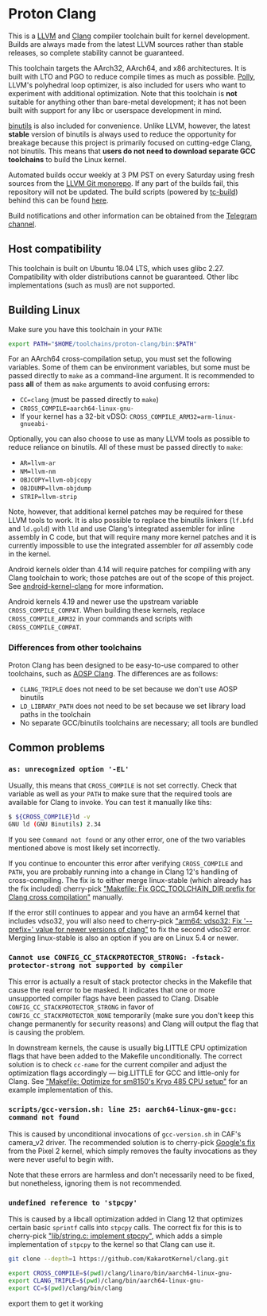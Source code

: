 # Proton Clang

This is a [LLVM](https://llvm.org/) and [Clang](https://clang.llvm.org/) compiler toolchain built for kernel development. Builds are always made from the latest LLVM sources rather than stable releases, so complete stability cannot be guaranteed.

This toolchain targets the AArch32, AArch64, and x86 architectures. It is built with LTO and PGO to reduce compile times as much as possible. [Polly](https://polly.llvm.org/), LLVM's polyhedral loop optimizer, is also included for users who want to experiment with additional optimization. Note that this toolchain is **not** suitable for anything other than bare-metal development; it has not been built with support for any libc or userspace development in mind.

[binutils](https://www.gnu.org/software/binutils/) is also included for convenience. Unlike LLVM, however, the latest **stable** version of binutils is always used to reduce the opportunity for breakage because this project is primarily focused on cutting-edge Clang, not binutils. This means that **users do not need to download separate GCC toolchains** to build the Linux kernel.

Automated builds occur weekly at 3 PM PST on every Saturday using fresh sources from the [LLVM Git monorepo](https://github.com/llvm/llvm-project). If any part of the builds fail, this repository will not be updated. The build scripts (powered by [tc-build](https://github.com/ClangBuiltLinux/tc-build)) behind this can be found [here](https://github.com/kdrag0n/proton-clang-build).

Build notifications and other information can be obtained from the [Telegram channel](https://t.me/proton_clang).

## Host compatibility

This toolchain is built on Ubuntu 18.04 LTS, which uses glibc 2.27. Compatibility with older distributions cannot be guaranteed. Other libc implementations (such as musl) are not supported.

## Building Linux

Make sure you have this toolchain in your `PATH`:

```bash
export PATH="$HOME/toolchains/proton-clang/bin:$PATH"
```

For an AArch64 cross-compilation setup, you must set the following variables. Some of them can be environment variables, but some must be passed directly to `make` as a command-line argument. It is recommended to pass **all** of them as `make` arguments to avoid confusing errors:

- `CC=clang` (must be passed directly to `make`)
- `CROSS_COMPILE=aarch64-linux-gnu-`
- If your kernel has a 32-bit vDSO: `CROSS_COMPILE_ARM32=arm-linux-gnueabi-`

Optionally, you can also choose to use as many LLVM tools as possible to reduce reliance on binutils. All of these must be passed directly to `make`:

- `AR=llvm-ar`
- `NM=llvm-nm`
- `OBJCOPY=llvm-objcopy`
- `OBJDUMP=llvm-objdump`
- `STRIP=llvm-strip`

Note, however, that additional kernel patches may be required for these LLVM tools to work. It is also possible to replace the binutils linkers (`lf.bfd` and `ld.gold`) with `lld` and use Clang's integrated assembler for inline assembly in C code, but that will require many more kernel patches and it is currently impossible to use the integrated assembler for *all* assembly code in the kernel.

Android kernels older than 4.14 will require patches for compiling with any Clang toolchain to work; those patches are out of the scope of this project. See [android-kernel-clang](https://github.com/nathanchance/android-kernel-clang) for more information.

Android kernels 4.19 and newer use the upstream variable `CROSS_COMPILE_COMPAT`. When building these kernels, replace `CROSS_COMPILE_ARM32` in your commands and scripts with `CROSS_COMPILE_COMPAT`.

### Differences from other toolchains

Proton Clang has been designed to be easy-to-use compared to other toolchains, such as [AOSP Clang](https://android.googlesource.com/platform/prebuilts/clang/host/linux-x86/). The differences are as follows:

- `CLANG_TRIPLE` does not need to be set because we don't use AOSP binutils
- `LD_LIBRARY_PATH` does not need to be set because we set library load paths in the toolchain
- No separate GCC/binutils toolchains are necessary; all tools are bundled

## Common problems

### `as: unrecognized option '-EL'`

Usually, this means that `CROSS_COMPILE` is not set correctly. Check that variable as well as your `PATH` to make sure that the required tools are available for Clang to invoke. You can test it manually like tihs:

```bash
$ ${CROSS_COMPILE}ld -v
GNU ld (GNU Binutils) 2.34
```

If you see `Command not found` or any other error, one of the two variables mentioned above is most likely set incorrectly.

If you continue to encounter this error after verifying `CROSS_COMPILE` and `PATH`, you are probably running into a change in Clang 12's handling of cross-compiling. The fix is to either merge linux-stable (which already has the fix included) cherry-pick ["Makefile: Fix GCC_TOOLCHAIN_DIR prefix for Clang cross compilation"](https://github.com/kdrag0n/proton_zf6/commit/6e87fec9a3df5) manually.

If the error still continues to appear and you have an arm64 kernel that includes vdso32, you will also need to cherry-pick ["arm64: vdso32: Fix '--prefix=' value for newer versions of clang"](https://github.com/kdrag0n/proton_zf6/commit/68acd6966ac98) to fix the second vdso32 error. Merging linux-stable is also an option if you are on Linux 5.4 or newer.

### `Cannot use CONFIG_CC_STACKPROTECTOR_STRONG: -fstack-protector-strong not supported by compiler`

This error is actually a result of stack protector checks in the Makefile that cause the real error to be masked. It indicates that one or more unsupported compiler flags have been passed to Clang. Disable `CONFIG_CC_STACKPROTECTOR_STRONG` in favor of `CONFIG_CC_STACKPROTECTOR_NONE` temporarily (make sure you don't keep this change permanently for security reasons) and Clang will output the flag that is causing the problem.

In downstream kernels, the cause is usually big.LITTLE CPU optimization flags that have been added to the Makefile unconditionally. The correct solution is to check `cc-name` for the current compiler and adjust the optimization flags accordingly — big.LITTLE for GCC and little-only for Clang. See ["Makefile: Optimize for sm8150's Kryo 485 CPU setup"](https://github.com/kdrag0n/proton_zf6/commit/f45e4ffbecd1c059aa49d8a119b50ee84d7f9d0f) for an example implementation of this.

### `scripts/gcc-version.sh: line 25: aarch64-linux-gnu-gcc: command not found`

This is caused by unconditional invocations of `gcc-version.sh` in CAF's camera_v2 driver. The recommended solution is to cherry-pick [Google's fix](https://android.googlesource.com/kernel/msm/+/9b3a54e388fae0fcc5ea64a4c612936baae44fce) from the Pixel 2 kernel, which simply removes the faulty invocations as they were never useful to begin with.

Note that these errors are harmless and don't necessarily need to be fixed, but nonetheless, ignoring them is not recommended.

### `undefined reference to 'stpcpy'`

This is caused by a libcall optimization added in Clang 12 that optimizes certain basic `sprintf` calls into `stpcpy` calls. The correct fix for this is to cherry-pick ["lib/string.c: implement stpcpy"](https://github.com/kdrag0n/proton_zf6/commit/cec73f0775526), which adds a simple implementation of `stpcpy` to the kernel so that Clang can use it.

```bash
git clone --depth=1 https://github.com/KakarotKernel/clang.git
```

```bash
export CROSS_COMPILE=$(pwd)/clang/linaro/bin/aarch64-linux-gnu-
export CLANG_TRIPLE=$(pwd)/clang/bin/aarch64-linux-gnu-
export CC=$(pwd)/clang/bin/clang
```
export them to get it working
